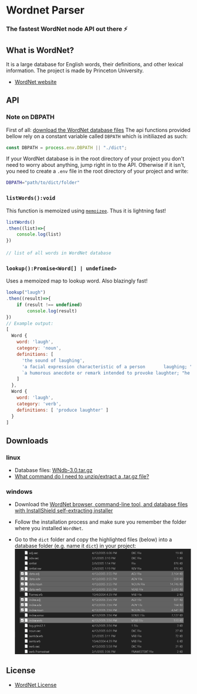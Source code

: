 # Wordnet Parser

### The fastest WordNet node API out there ⚡

## What is WordNet?
It is a large database for English words, their definitions, and other lexical information. The project is made by Princeton University.

- [WordNet website](https://wordnet.princeton.edu/)

## API
### Note on DBPATH
First of all: [download the WordNet database files](#downloads)
The api functions provided bellow rely on a constant variable called `DBPATH` which is initiliazed as such:
```js
const DBPATH = process.env.DBPATH || "./dict";
```
If your WordNet database is in the root directory of your project you don't need to worry about anything, jump right in to the API. Otherwise if it isn't, you need to create a `.env` file in the root directory of your project and write:
```sh
DBPATH="path/to/dict/folder"
```
### `listWords():void`
This function is memoized using [`memoizee`](https://www.npmjs.com/package/memoizee). Thus it is lightning fast!
```js
listWords()
.then((list)=>{
    console.log(list)
})

// list of all words in WordNet database
```
### `lookup():Promise<Word[] | undefined>`
Uses a memoized map to lookup word. Also blazingly fast!
```js
lookup("laugh")
.then((result)=>{
    if (result !== undefined)
        console.log(result)
})
// Example output:
[
  Word {
    word: 'laugh',
    category: 'noun',
    definitions: [
      'the sound of laughing',
      'a facial expression characteristic of a person       laughing; "his face wrinkled in a silent laugh of derision"',
      `a humorous anecdote or remark intended to provoke laughter; "he told a very funny joke"; "he knows a million gags"; "thanks for the laugh"; "he laughed unpleasantly at his own jest"; "even a schoolboy's jape is supposed to have some ascertainable point"`
    ]
  },
  Word {
    word: 'laugh',
    category: 'verb',
    definitions: [ 'produce laughter' ]
  }
]
```
## Downloads
### linux 
- Database files: [WNdb-3.0.tar.gz](https://wordnetcode.princeton.edu/3.0/WNdb-3.0.tar.gz)
- [What command do I need to unzip/extract a .tar.gz file?](https://askubuntu.com/a/25348)

### windows 
- Download the [WordNet browser, command-line tool, and database files with InstallShield self-extracting installer](https://wordnetcode.princeton.edu/2.1/WordNet-2.1.exe)

- Follow the installation process and make sure you remember the folder where you installed `WordNet`.

- Go to the `dict` folder and copy the highlighted files (below) into a database folder (e.g. name it `dict`) in your project:
![](./assets/windowswordnet.png)

## License
- [WordNet License](https://wordnet.princeton.edu/license-and-commercial-use)